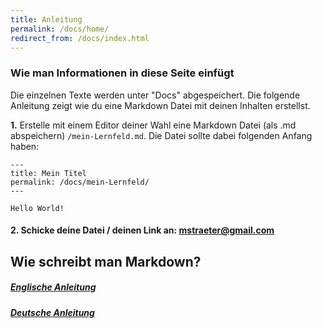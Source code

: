 ```yaml
---
title: Anleitung
permalink: /docs/home/
redirect_from: /docs/index.html
---
```


### Wie man Informationen in diese Seite einfügt


Die einzelnen Texte werden unter "Docs" abgespeichert. Die folgende Anleitung zeigt wie du eine Markdown Datei mit deinen Inhalten erstellst.

**1.** Erstelle mit einem Editor deiner Wahl eine Markdown Datei (als .md abspeichern) `/mein-Lernfeld.md`. Die Datei sollte dabei folgenden Anfang haben:

```
---
title: Mein Titel
permalink: /docs/mein-Lernfeld/
---

Hello World!
```

#### **2.** Schicke deine Datei / deinen Link an: mstraeter@gmail.com



## Wie schreibt man Markdown?

##### [Englische Anleitung](https://kompendium.jawoll.media/docs/cheatsheet)

##### [Deutsche Anleitung](https://www.heise.de/mac-and-i/downloads/65/1/1/6/7/1/0/3/Markdown-CheatSheet-Deutsch.pdf)

